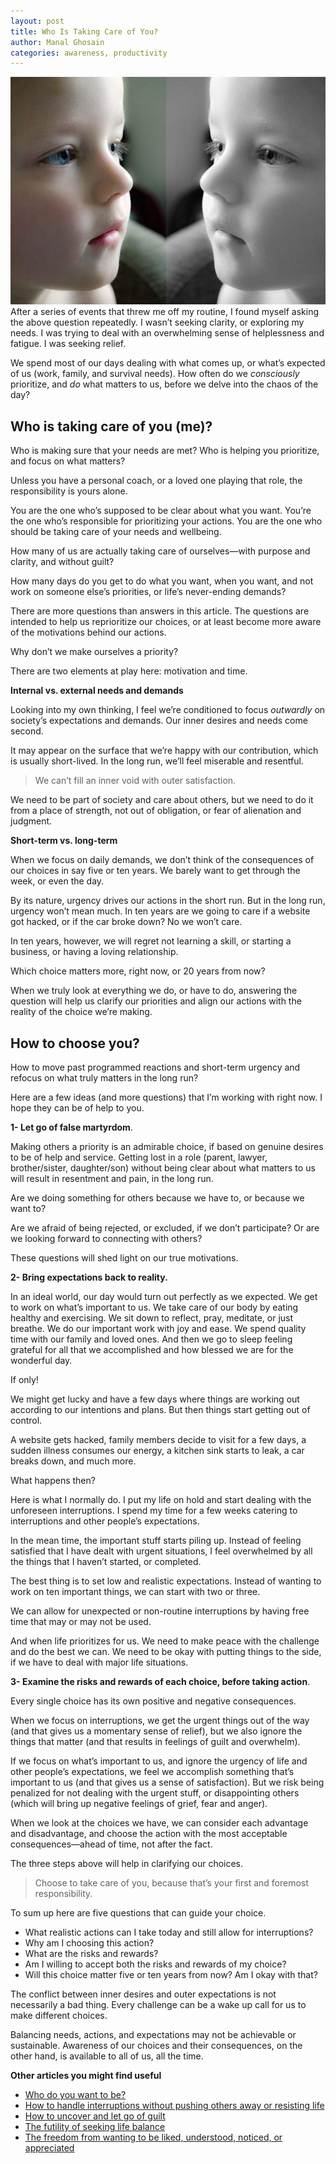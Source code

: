 ```yaml
---
layout: post
title: Who Is Taking Care of You?
author: Manal Ghosain
categories: awareness, productivity
---
```


![Boy reflection in mirror](/images/boy-reflection-in-mirror.jpg)
After a series of events that threw me off my routine, I found myself asking the above question repeatedly. I wasn’t seeking clarity, or exploring my needs. I was trying to deal with an overwhelming sense of helplessness and fatigue. I was seeking relief.

We spend most of our days dealing with what comes up, or what’s expected of us (work, family, and survival needs). How often do we _consciously_ prioritize, and _do_ what matters to us, before we delve into the chaos of the day?

## Who is taking care of you (me)?

Who is making sure that your needs are met? Who is helping you prioritize, and focus on what matters?

Unless you have a personal coach, or a loved one playing that role, the responsibility is yours alone.

You are the one who’s supposed to be clear about what you want. You’re the one who’s responsible for prioritizing your actions. You are the one who should be taking care of your needs and wellbeing.

How many of us are actually taking care of ourselves—with purpose and clarity, and without guilt?

How many days do you get to do what you want, when you want, and not work on someone else’s priorities, or life’s never-ending demands?

There are more questions than answers in this article. The questions are intended to help us reprioritize our choices, or at least become more aware of the motivations behind our actions.

Why don’t we make ourselves a priority?

There are two elements at play here: motivation and time.

**Internal vs. external needs and demands**

Looking into my own thinking, I feel we’re conditioned to focus _outwardly_ on society’s expectations and demands. Our inner desires and needs come second.

It may appear on the surface that we’re happy with our contribution, which is usually short-lived. In the long run, we’ll feel miserable and resentful.

> We can’t fill an inner void with outer satisfaction.

We need to be part of society and care about others, but we need to do it from a place of strength, not out of obligation, or fear of alienation and judgment.

**Short-term vs. long-term**

When we focus on daily demands, we don’t think of the consequences of our choices in say five or ten years. We barely want to get through the week, or even the day.

By its nature, urgency drives our actions in the short run. But in the long run, urgency won’t mean much. In ten years are we going to care if a website got hacked, or if the car broke down? No we won’t care.

In ten years, however, we will regret not learning a skill, or starting a business, or having a loving relationship.

Which choice matters more, right now, or 20 years from now?

When we truly look at everything we do, or have to do, answering the question will help us clarify our priorities and align our actions with the reality of the choice we’re making.

## How to choose you?

How to move past programmed reactions and short-term urgency and refocus on what truly matters in the long run?

Here are a few ideas (and more questions) that I’m working with right now. I hope they can be of help to you.

**1- Let go of false martyrdom**.

Making others a priority is an admirable choice, if based on genuine desires to be of help and service. Getting lost in a role (parent, lawyer, brother/sister, daughter/son) without being clear about what matters to us will result in resentment and pain, in the long run.

Are we doing something for others because we have to, or because we want to?

Are we afraid of being rejected, or excluded, if we don’t participate? Or are we looking forward to connecting with others?

These questions will shed light on our true motivations.

**2- Bring expectations back to reality.**

In an ideal world, our day would turn out perfectly as we expected. We get to work on what’s important to us. We take care of our body by eating healthy and exercising. We sit down to reflect, pray, meditate, or just breathe. We do our important work with joy and ease. We spend quality time with our family and loved ones. And then we go to sleep feeling grateful for all that we accomplished and how blessed we are for the wonderful day.

If only!

We might get lucky and have a few days where things are working out according to our intentions and plans. But then things start getting out of control.

A website gets hacked, family members decide to visit for a few days, a sudden illness consumes our energy, a kitchen sink starts to leak, a car breaks down, and much more.

What happens then?

Here is what I normally do. I put my life on hold and start dealing with the unforeseen interruptions. I spend my time for a few weeks catering to interruptions and other people’s expectations.

In the mean time, the important stuff starts piling up. Instead of feeling satisfied that I have dealt with urgent situations, I feel overwhelmed by all the things that I haven’t started, or completed.

The best thing is to set low and realistic expectations. Instead of wanting to work on ten important things, we can start with two or three.

We can allow for unexpected or non-routine interruptions by having free time that may or may not be used.

And when life prioritizes for us. We need to make peace with the challenge and do the best we can. We need to be okay with putting things to the side, if we have to deal with major life situations.

**3- Examine the risks and rewards of each choice, before taking action**.

Every single choice has its own positive and negative consequences.

When we focus on interruptions, we get the urgent things out of the way (and that gives us a momentary sense of relief), but we also ignore the things that matter (and that results in feelings of guilt and overwhelm).

If we focus on what’s important to us, and ignore the urgency of life and other people’s expectations, we feel we accomplish something that’s important to us (and that gives us a sense of satisfaction). But we risk being penalized for not dealing with the urgent stuff, or disappointing others (which will bring up negative feelings of grief, fear and anger).

When we look at the choices we have, we can consider each advantage and disadvantage, and choose the action with the most acceptable consequences—ahead of time, not after the fact.

The three steps above will help in clarifying our choices.

> Choose to take care of you, because that’s your first and foremost responsibility.

To sum up here are five questions that can guide your choice.

- What realistic actions can I take today and still allow for interruptions?
- Why am I choosing this action?
- What are the risks and rewards?
- Am I willing to accept both the risks and rewards of my choice?
- Will this choice matter five or ten years from now? Am I okay with that?

The conflict between inner desires and outer expectations is not necessarily a bad thing. Every challenge can be a wake up call for us to make different choices.

Balancing needs, actions, and expectations may not be achievable or sustainable. Awareness of our choices and their consequences, on the other hand, is available to all of us, all the time.

**Other articles you might find useful**

- [Who do you want to be?](/who-do-you-want-to-be)
- [How to handle interruptions without pushing others away or resisting life](/interruptions)
- [How to uncover and let go of guilt](/guilt)
- [The futility of seeking life balance](/forget-life-balance)
- [The freedom from wanting to be liked, understood, noticed, or appreciated](/approval)